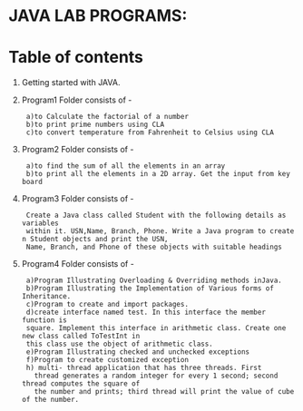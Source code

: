 
# JAVA LAB PROGRAMS:



# Table of contents

 1) Getting started with JAVA.
2. Program1 Folder consists of -

        a)to Calculate the factorial of a number
        b)to print prime numbers using CLA
        c)to convert temperature from Fahrenheit to Celsius using CLA
3. Program2 Folder consists of -

        a)to find the sum of all the elements in an array
        b)to print all the elements in a 2D array. Get the input from key board
4. Program3 Folder consists of -
      
        Create a Java class called Student with the following details as variables 
        within it. USN,Name, Branch, Phone. Write a Java program to create n Student objects and print the USN,
        Name, Branch, and Phone of these objects with suitable headings

5. Program4 Folder consists of -

        a)Program Illustrating Overloading & Overriding methods inJava.
        b)Program Illustrating the Implementation of Various forms of Inheritance.
        c)Program to create and import packages.
        d)create interface named test. In this interface the member function is
        square. Implement this interface in arithmetic class. Create one new class called ToTestInt in
        this class use the object of arithmetic class.
        e)Program Illustrating checked and unchecked exceptions
        f)Program to create customized exception
        h) multi- thread application that has three threads. First
          thread generates a random integer for every 1 second; second thread computes the square of
          the number and prints; third thread will print the value of cube of the number.
        


